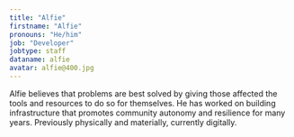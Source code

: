 ```yaml
---
title: "Alfie"
firstname: "Alfie"
pronouns: "He/him"
job: "Developer"
jobtype: staff
dataname: alfie
avatar: alfie@400.jpg
---
```


Alfie believes that problems are best solved by giving those affected the tools and resources to do so for themselves. He has worked on building infrastructure that promotes community autonomy and resilience for many years. Previously physically and materially, currently digitally.

